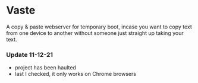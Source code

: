 # Vaste
A copy &amp; paste webserver for temporary boot, incase you want to copy text from one device to another without someone just straight up taking your text. 

### Update 11-12-21
- project has been haulted
- last I checked, it only works on Chrome browsers
